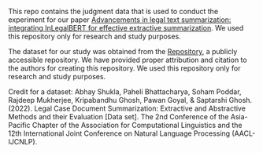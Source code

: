 This repo contains the judgment data that is used to conduct the experiment for our paper [Advancements in legal text summarization: integrating InLegalBERT for effective extractive summarization](https://link.springer.com/article/10.1007/s13198-025-02783-8). We used this repository only for research and study purposes.

The dataset for our study was obtained from the [Repository](https://zenodo.org/records/7152317#.Yz6mJ9JByC0), a publicly accessible repository.
We have provided proper attribution and citation to the authors for creating this repository. We used this repository only for research and study purposes.

Credit for a dataset:
Abhay Shukla, Paheli Bhattacharya, Soham Poddar, Rajdeep Mukherjee, Kripabandhu Ghosh, Pawan Goyal, & Saptarshi Ghosh. (2022). 
Legal Case Document Summarization: Extractive and Abstractive Methods and their Evaluation [Data set]. 
The 2nd Conference of the Asia-Pacific Chapter of the Association for Computational Linguistics and the 12th International Joint Conference on Natural Language Processing (AACL-IJCNLP).

